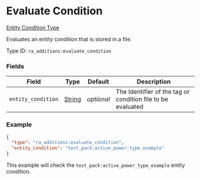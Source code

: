 # Evaluate Condition
[Entity Condition Type](../entity_condition_types.md)

Evaluates an entity condition that is stored in a file.

Type ID: `ra_additions:evaluate_condition`
### Fields
Field | Type | Default | Description
------|------|---------|-------------
`entity_condition` | [String](../data_types/string.md) | _optional_ | The Identifier of the tag or condition file to be evaluated

### Example
```json
{
  "type": "ra_additions:evaluate_condition",
  "entity_condition": "test_pack:active_power_type_example"
}
```
This example will check the `test_pack:active_power_type_example` entity condition.
